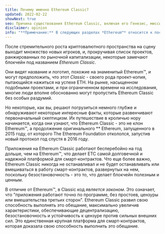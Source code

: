 ```yaml
---
title: Почему именно Ethereum Classic?
updated: 2022-02-22
showNext: true
seo: Причина существования Ethereum Classic, включая его Генезис, миссию децентрализации и светлое будущее, которое он обеспечивает благодаря Code is Law.
disclaimer: opinion
info: "**Примечание:** В следующих разделах *Ethereum™* относится к пост DAO форку [Ethereum Foundation](https://ethereum.org) Mainnet Chain, не путать с *протоколом* Ethereum, который используется многими блокчейн проектами, включая Ethereum Classic."
---
```


После стремительного роста криптовалютного пространства на сцену выходит множество новых игроков, и, прокручивая список проектов, ранжированных по рыночной капитализации, некоторые замечают блокчейн под названием _Ethereum Classic_.

Они видят название и логотип, похожие на знаменитый Ethereum™, и могут предположить, что этот _Classic_ - своего рода проект-копия, пытающийся нажиться на успехе ETH. На рынке, насыщенном подобными проектами, и при ограниченном времени на исследования, многие люди вполне обоснованно могут пропустить Ethereum Classic без особых раздумий.

Но некоторые, как вы, решают погрузиться немного глубже и обнаруживают некоторые интересные факты, которые развенчивают первоначальный скептицизм. Их путешествие в кроличью нору начинается, когда они узнают, что Ethereum Classic - это не клон Ethereum™, а продолжение оригинального ** Ethereum, запущенного в 2015 году, от которого The Ethereum Foundation откололся, запустив новый протокол год спустя в 2016 году.

Приложения на Ethereum Classic работают бесперебойно на год дольше, чем на Ethereum™, что делает ETC самой долговечной и надежной платформой для смарт-контрактов. Что еще более важно, Ethereum Classic никогда не останавливал и не будет останавливать или вмешиваться в работу смарт-контрактов, развернутых на нем, поскольку безостановочность - это то, что делает блокчейн полезным и ценным.

В отличие от Ethereum™, в Classic код _является законом_. Это означает, что "приложения работают точно по программе, без простоев, цензуры или вмешательства третьих сторон". Ethereum Classic развил свою способность выполнять это обещание, максимально увеличив характеристики, обеспечивающие децентрализацию, безостановочность и устойчивость к цензуре против сильных внешних сил. Это единственная крупная платформа для смарт-контрактов, которая доказала свою способность выполнить это обещание.
